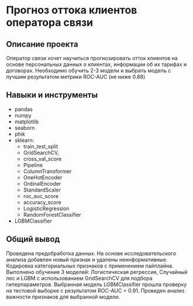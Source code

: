 
# Прогноз оттока клиентов оператора связи

## Описание проекта

Оператор связи хочет научиться прогнозировать отток клиентов на основе персональных данных о клиентах, информации об их тарифах и договорах. 
Необходимо обучить 2-3 модели и выбрать модель с лучшим результатом метрики ROC-AUC (не ниже 0.88)

## Навыки и инструменты

- pandas 
- numpy
- matplotlib
- seaborn
- phik
- sklearn:
  - train_test_split
  - GridSearchCV,
  - cross_val_score
  - Pipeline
  - ColumnTransformer
  - OneHotEncoder
  - OrdinalEncoder
  - StandardScaler
  - roc_auc_score
  - accuracy_score
  - LogisticRegression
  - RandomForestClassifier
- LGBMClassifier 

## Общий вывод

Проведена предобработка данных. На основе исследовательского анализа добавлен новый признак и удалены неинформативные. Кодировка категориальных признаков с применением пайплайна. Выполнено обучение 3 моделей: Логистическая регрессия, Случайный лес и LGBM с использованием GridSearchCV для подбора гиперпараметров. Выбранная модель LGBMClassifier прошла проверку на тестовой выборке с результатом ROC-AUC = 0.91. Проведен анализ важности признаков для выбранной модели.
